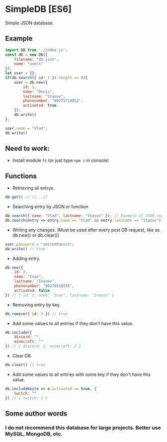 # SimpleDB [ES6]
Simple JSON database.

## Example
```js
import DB from './index.js';
const db = new DB({
    filename: "db.json",
    name: "users"
});
let user = {};
if(db.search({ id: 1 }).length == 0){
    user = db.new({
        id: 1,
        name: "Denis",
        lastname: "Stasov",
        phonenumber: "89275714852",
        activated: true
    });
    db.write()
};

user.name = "Vlad";
db.write()
```
## Need to work:
* Install module ```fs``` (or just type ```npm i``` in console)

## Functions
* Retrieving all entrys.
```js
db.get() // [{...}]
```
* Searching entry by JSON or function
```js
db.search({ name: "Vlad", lastname: "Stasov" }); // Example of JSON searching. [{ id: 1, name: "Vlad", lastname: "Stasov" ... }]
db.search(entry => entry.name == "Vlad" && entry.lastname == "Stasov") // Example of arrow function. [{ id: 1, name: "Vlad", lastname: "Stasov" ... }]
```
* Writing any changes. (Must be used after every post DB request, like as db.new() or db.clear())
```js
user.password = "secretPass<3";
db.write() // true
```
* Adding entry.
```js
db.new({
    id: 2,
    name: "Ivan",
    lastname: "Ivanov",
    phonenumber: "89276518535",
    activated: false
}) // { id: 2, name: "Ivan", lastname: "Ivanov" }
```
* Removing entry by key.
```js
db.remove({ id: 2 }) // true
```
* Add some values to all entries if they don't have this value.
```js
db.include({
    discord: "",
    minecraft: ""
}) // { discord: 2, minecraft: 2 }
```
* Clear DB.
```js
db.clear() // true
```
* Add some values to all entries with some key if they don't have this value.
```js
db.includeKey(e => e.activated == true, {
    twitch: ""
}) // { twitch: 1 }
```
## Some author words
### I do not recommend this database for large projects. Better use MySQL, MongoDB, etc.
